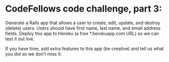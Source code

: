 # CodeFellows code challenge, part 3: 

Generate a Rails app that allows a user to create, edit, update, and destroy (delete) users. Users should have first name, last name, and email address fields. Deploy this app to Heroku (a free *.herokuapp.com URL) so we can test it out live.

If you have time, add extra features to this app (be creative) and tell us what you did so we don’t miss it.





